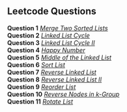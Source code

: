 ## Leetcode Questions

**Question 1** *[Merge Two Sorted Lists](https://leetcode.com/submissions/detail/942839822/)* <br />
**Question 2** *[Linked List Cycle](https://leetcode.com/submissions/detail/943398216/)* <br />
**Question 3** *[Linked List Cycle II](https://leetcode.com/submissions/detail/944910152/)* <br />
**Question 4** *[Happy Number](https://leetcode.com/problems/happy-number/submissions/944996077/)* <br />
**Question 5** *[Middle of the Linked List](https://leetcode.com/problems/middle-of-the-linked-list/submissions/945126465/)* <br />
**Question 6** *[Sort List](https://leetcode.com/problems/sort-list/submissions/945169331/)* <br />
**Question 7** *[Reverse Linked List](https://leetcode.com/problems/reverse-linked-list/submissions/945404020/)* <br />
**Question 8** *[Reverse Linked List II](https://leetcode.com/problems/reverse-linked-list-ii/submissions/945428243/)* <br />
**Question 9** *[Reorder List](https://leetcode.com/submissions/detail/945635648/)* <br />
**Question 10** *[Reverse Nodes in k-Group](https://leetcode.com/problems/reverse-nodes-in-k-group/submissions/945945107/)* <br />
**Question 11** *[Rotate List](https://leetcode.com/problems/rotate-list/submissions/945961973/)* <br />
